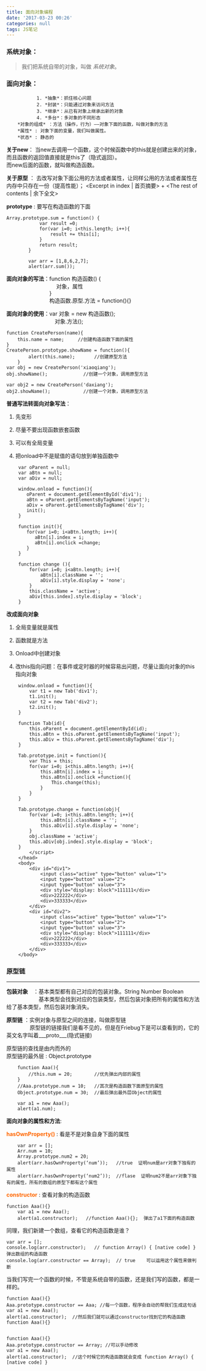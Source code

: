 ```yaml
---
title: 面向对象编程
date: '2017-03-23 00:26'
categories: null
tags: JS笔记
---
```


### 系统对象：
>我们把系统自带的对象，叫做 _系统对象_。

### 面向对象：  
               1. *抽象*：抓住核心问题
               2. *封装*：只能通过对象来访问方法
               3. *继承*：从已有对象上继承出新的对象
               4. *多台*：多对象的不同形态
        *对象的组成* ：方法（操作，行为）——对象下面的函数，叫做对象的方法
        *属性* : 对象下面的变量，我们叫做属性。
        *状态* : 静态的

__关于new__： 当new去调用一个函数，这个时候函数中的this就是创建出来的对象，而且函数的返回值直接就是this了（隐式返回）。  
而new后面的函数，就叫做构造函数。

**关于原型** ： 去改写对象下面公用的方法或者属性，让同样公用的方法或者属性在内存中只存在一份（提高性能）；
<Excerpt in index | 首页摘要>
+<!-- more -->
<The rest of contents | 余下全文>

**prototype** : 要写在构造函数的下面

    Array.prototype.sum = function() {
    			var result =0;
    			for(var i=0; i<this.length; i++){
    				result += this[i];
    			}
    			return result;
    		}

    		var arr = [1,8,6,2,7];
    		alert(arr.sum());


**面向对象的写法**：function 构造函数() {  
&emsp;&emsp;&emsp;&emsp;&emsp;&emsp;&emsp;&emsp;&emsp; 对象，属性  
&emsp;&emsp;&emsp;&emsp;&emsp;&emsp;&emsp;&emsp;}  
&emsp;&emsp;&emsp;&emsp;&emsp;&emsp;&emsp;&emsp;构造函数.原型.方法 = function(){}

**面向对象的使用**：var  对象 = new 构造函数();  
&emsp;&emsp;&emsp;&emsp;&emsp;&emsp;&emsp;&emsp;&emsp;对象.方法();

    function CreatePerson(name){  
    	this.name = name;     //创建构造函数下面的属性
    }
    CreatePerson.prototype.showName = function(){
    		alert(this.name);		//创建原型方法
    	}
    var obj = new CreatePerson('xiaoqiang');
    obj.showName();				//创建一个对象，调用原型方法

    var obj2 = new CreatePerson('daxiang');
    obj2.showName();			//创建一个对象，调用原型方法


**普通写法转面向对象写法**：
1. 先变形
2. 尽量不要出现函数嵌套函数
3. 可以有全局变量
4. 把onload中不是赋值的语句放到单独函数中  

        var oParent = null;
        var aBtn = null;
        var aDiv = null;

        window.onload = function(){
	       oParent = document.getElementById('div1');
	       aBtn = oParent.getElementsByTagName('input');
	       aDiv = oParent.getElementsByTagName('div');
	       init();
        }

        function init(){
	       for(var i=0; i<aBtn.length; i++){
		      aBtn[i].index = i;
		      aBtn[i].onclick =change;
	       }
        }

        function change (){
        	for(var i=0; i<aBtn.length; i++){
        		aBtn[i].className = '';
        		aDiv[i].style.display = 'none';
        	}
        	this.className = 'active';
        	aDiv[this.index].style.display = 'block';
        }

**改成面向对象**
1. 全局变量就是属性
2. 函数就是方法
3. Onload中创建对象
4. 改this指向问题：在事件或定时器的时候容易出问题，尽量让面向对象的this指向对象  

        window.onload = function(){
        	var t1 = new Tab('div1');
        	t1.init();
        	var t2 = new Tab('div2');
        	t2.init();
        }

        function Tab(id){
        	this.oParent = document.getElementById(id);
        	this.aBtn = this.oParent.getElementsByTagName('input');
        	this.aDiv = this.oParent.getElementsByTagName('div');
        }

        Tab.prototype.init = function(){
        	var This = this;
        	for(var i=0; i<this.aBtn.length; i++){
        		this.aBtn[i].index = i;
        		this.aBtn[i].onclick =function(){
        			This.change(this);
        		}
        	}
        }

        Tab.prototype.change = function(obj){
        	for(var i=0; i<this.aBtn.length; i++){
        		this.aBtn[i].className = '';
        		this.aDiv[i].style.display = 'none';
        	}
        	obj.className = 'active';
        	this.aDiv[obj.index].style.display = 'block';
        }
        	</script>
        </head>
        <body>
        	<div id="div1">
        		<input class="active" type="button" value="1">
        		<input type="button" value="2">
        		<input type="button" value="3">
        		<div style="display: block">111111</div>
        		<div>222222</div>
        		<div>333333</div>
        	</div>
        	<div id="div2">
        		<input class="active" type="button" value="1">
        		<input type="button" value="2">
        		<input type="button" value="3">
        		<div style="display: block">111111</div>
        		<div>222222</div>
        		<div>333333</div>
        	</div>
        </body>



### <strong>原型链</strong> ###
*******************************************

**包装对象**　：基本类型都有自己对应的包装对象。String  Number  Boolean  
&emsp;&emsp;&emsp;&emsp;&emsp;&emsp;基本类型会找到对应的包装类型，然后包装对象把所有的属性和方法给了基本类型，然后包装对象消失。

 **原型链**   ：实例对象与原型之间的连接，叫做原型链    
 &emsp; &emsp; &emsp; &ensp;原型链的链接我们是看不见的，但是在Friebug下是可以查看到的，它的英文名字叫着__\_proto___(隐式链接)


原型链的查找是由内而外的  
原型链的最外层 : Object.prototype  

        function Aaa(){
        	//this.num = 20;        //优先弹出内部的属性
        }
        //Aaa.prototype.num = 10;	//其次是构造函数下面原型的属性
        Object.prototype.num = 30;	//最后弹出最外层Object的属性

        var a1 = new Aaa();			
        alert(a1.num);


**面向对象的属性和方法**:

**<font color="#f60"> hasOwnProperty()</font>** :  看是不是对象自身下面的属性


        var arr = [];
        Arr.num = 10;
        Array.prototype.num2 = 20;
        alert(arr.hasOwnProperty(‘num’));   //true  证明num是arr对象下独有的属性
        alert(arr.hasOwnProperty(‘num2’));  //flase  证明num2不是arr对象下独有的属性，所有的数组的原型下都有这个属性

**<font color="#f60">constructor</font>**  :  查看对象的构造函数  

    function Aaa(){}
    	var a1 = new Aaa();
    	alert(a1.constructor);   //function Aaa(){};  弹出了a1下面的构造函数

同理，我们新建一个数组，查看它的构造函数是谁？

	var arr = [];
	console.log(arr.constructor);   // function Array() { [native code] }  弹出数组的构造函数
	console.log(arr.constructor == Array);  // true    可以运用这个属性来做判断


当我们写完一个函数的时候，不管是系统自带的函数，还是我们写的函数，都是一样的。

	function Aaa(){}
	Aaa.prototype.constructor == Aaa; //每一个函数，程序会自动的帮我们生成这句话
	var a1 = new Aaa();
	alert(a1.constructor); 	//然后我们就可以通过constructor找到它的构造函数 function Aaa(){}


	function Aaa(){}
	Aaa.prototype.constructor == Array; //可以手动修改
	var a1 = new Aaa();
	alert(a1.constructor); 	//这个时候它的构造函数就会变成 function Array() { [native code] }
